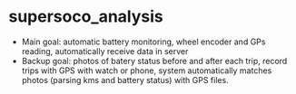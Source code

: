 # supersoco_analysis

- Main goal: automatic battery monitoring, wheel encoder and GPs reading, automatically receive data in server
- Backup goal: photos of batery status before and after each trip, record trips with GPS with watch or phone, system automatically matches photos (parsing kms and battery status) with GPS files.
